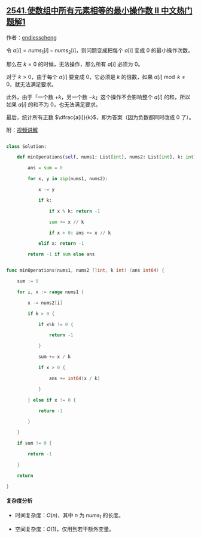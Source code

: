## [2541.使数组中所有元素相等的最小操作数 II 中文热门题解1](https://leetcode.cn/problems/minimum-operations-to-make-array-equal-ii/solutions/100000/zhuan-huan-yi-ci-bian-li-by-endlesscheng-hc0y)

作者：[endlesscheng](https://leetcode.cn/u/endlesscheng)

令 $a[i] = \textit{nums}_1[i] - \textit{nums}_2[i]$，则问题变成把每个 $a[i]$ 变成 $0$ 的最小操作次数。

那么在 $k=0$ 的时候，无法操作，那么所有 $a[i]$ 必须为 $0$。

对于 $k>0$，由于每个 $a[i]$ 要变成 $0$，它必须是 $k$ 的倍数，如果 $a[i]\bmod k \ne 0$，就无法满足要求。

此外，由于「一个数 $+k$，另一个数 $-k$」这个操作不会影响整个 $a[i]$ 的和，所以如果 $a[i]$ 的和不为 $0$，也无法满足要求。

最后，统计所有正数 $\dfrac{a[i]}{k}$，即为答案（因为负数都同时改成 $0$ 了）。

附：[视频讲解](https://www.bilibili.com/video/BV1jG4y197qD/)

```py [sol1-Python3]
class Solution:
    def minOperations(self, nums1: List[int], nums2: List[int], k: int) -> int:
        ans = sum = 0
        for x, y in zip(nums1, nums2):
            x -= y
            if k:
                if x % k: return -1
                sum += x // k
                if x > 0: ans += x // k
            elif x: return -1
        return -1 if sum else ans
```

```go [sol1-Go]
func minOperations(nums1, nums2 []int, k int) (ans int64) {
	sum := 0
	for i, x := range nums1 {
		x -= nums2[i]
		if k > 0 {
			if x%k != 0 {
				return -1
			}
			sum += x / k
			if x > 0 {
				ans += int64(x / k)
			}
		} else if x != 0 {
			return -1
		}
	}
	if sum != 0 {
		return -1
	}
	return
}
```

#### 复杂度分析

- 时间复杂度：$O(n)$，其中 $n$ 为 $\textit{nums}_1$ 的长度。
- 空间复杂度：$O(1)$，仅用到若干额外变量。
